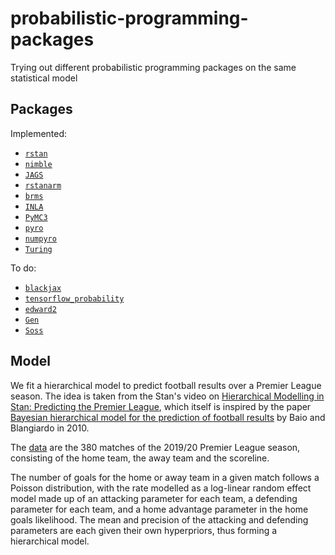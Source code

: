 # probabilistic-programming-packages
Trying out different probabilistic programming packages on the same statistical model

## Packages
Implemented:
- [`rstan`](https://mc-stan.org/rstan/)
- [`nimble`](https://r-nimble.org)
- [`JAGS`](https://mcmc-jags.sourceforge.io)
- [`rstanarm`](https://mc-stan.org/rstanarm/)
- [`brms`](https://paul-buerkner.github.io/brms/)
- [`INLA`](https://www.r-inla.org)
- [`PyMC3`](http://docs.pymc.io)
- [`pyro`](http://pyro.ai)
- [`numpyro`](http://num.pyro.ai/)
- [`Turing`](https://turing.ml/)

To do:
- [`blackjax`](https://github.com/blackjax-devs/blackjax)
- [`tensorflow_probability`](https://www.tensorflow.org/probability/)
- [`edward2`](https://github.com/google/edward2)
- [`Gen`](https://www.gen.dev)
- [`Soss`](https://cscherrer.github.io/Soss.jl/stable/)

## Model
We fit a hierarchical model to predict football results over a Premier League season. The idea is taken from the Stan's video on [Hierarchical Modelling in Stan: Predicting the Premier League](https://www.youtube.com/watch?v=dNZQrcAjgXQ), which itself is inspired by the paper [Bayesian hierarchical model for the prediction of
football results](https://discovery.ucl.ac.uk/id/eprint/16040/1/16040.pdf) by Baio and Blangiardo in 2010.

The [data](https://github.com/openfootball/england) are the 380 matches of the 2019/20 Premier League season, consisting of the home team, the away team and the scoreline.

The number of goals for the home or away team in a given match follows a Poisson distribution, with the rate modelled as a log-linear random effect model made up of an attacking parameter for each team, a defending parameter for each team, and a home advantage parameter in the home goals likelihood. The mean and precision of the attacking and defending parameters are each given their own hyperpriors, thus forming a hierarchical model.
